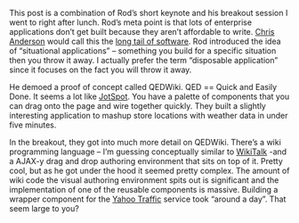 This post is a combination of Rod’s short keynote and his breakout
session I went to right after lunch. Rod’s meta point is that lots of
enterprise applications don’t get built because they aren’t affordable
to write. [Chris Anderson](http://www.thelongtail.com/) would call this
the [long tail of
software](http://bnoopy.typepad.com/bnoopy/2005/03/the_long_tail_o.html).
Rod introduced the idea of “situational applications” – something you
build for a specific situation then you throw it away. I actually prefer
the term “disposable application” since it focuses on the fact you will
throw it away.

He demoed a proof of concept called QEDWiki. QED == Quick and Easily
Done. It seems a lot like [JotSpot](http://www.jot.com/). You have a
palette of components that you can drag onto the page and wire together
quickly. They built a slightly interesting application to mashup store
locations with weather data in under five minutes.

In the breakout, they got into much more detail on QEDWiki. There’s a
wiki programming language – I’m guessing conceptually similar to
[WikiTalk](http://www.flexwiki.com/default.aspx/FlexWiki/WikiTalk.html) -and
a AJAX-y drag and drop authoring environment that sits on top of it.
Pretty cool, but as he got under the hood it seemed pretty complex. The
amount of wiki code the visual authoring environment spits out is
significant and the implementation of one of the reusable components is
massive. Building a wrapper component for the [Yahoo
Traffic](http://developer.yahoo.com/traffic/index.html) service took
“around a day”. That seem large to you?
